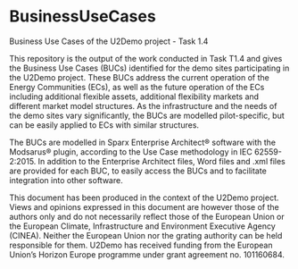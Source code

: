 # BusinessUseCases
Business Use Cases of the U2Demo project - Task 1.4

This repository is the output of the work conducted in Task T1.4 and gives the Business Use Cases (BUCs) identified for the demo sites participating in the U2Demo project. These BUCs address the current operation of the Energy Communities (ECs), as well as the future operation of the ECs including additional flexible assets, additional flexibility markets and different market model structures. As the infrastructure and the needs of the demo sites vary significantly, the BUCs are modelled pilot-specific, but can be easily applied to ECs with similar structures. 

The BUCs are modelled in Sparx Enterprise Architect® software with the Modsarus® plugin, according to the Use Case methodology in IEC 62559-2:2015. In addition to the Enterprise Architect files, Word files and .xml files are provided for each BUC, to easily access the BUCs and to facilitate integration into other software. 

This document has been produced in the context of the U2Demo project. Views and opinions expressed in this document are however those of the authors only and do not necessarily reflect those of the European Union or the European Climate, Infrastructure and Environment Executive Agency (CINEA). Neither the European Union nor the grating authority can be held responsible for them. 
U2Demo has received funding from the European Union’s Horizon Europe programme under grant agreement no. 101160684.


